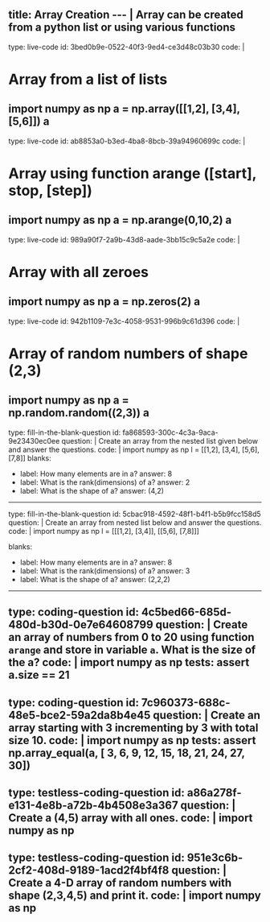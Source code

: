 title: Array Creation
--- |
  Array can be created from a python list or using various functions
---
type: live-code
id: 3bed0b9e-0522-40f3-9ed4-ce3d48c03b30
code: |
  # Array from a list of lists
  import numpy as np
  a = np.array([[1,2], [3,4], [5,6]])
  a
---
type: live-code
id: ab8853a0-b3ed-4ba8-8bcb-39a94960699c
code: |
  # Array using function arange ([start], stop, [step])
  import numpy as np
  a = np.arange(0,10,2)
  a
---
type: live-code
id: 989a90f7-2a9b-43d8-aade-3bb15c9c5a2e
code: |
  # Array with all zeroes
  import numpy as np
  a = np.zeros(2)
  a
---
type: live-code
id: 942b1109-7e3c-4058-9531-996b9c61d396
code: |
  # Array of random numbers of shape (2,3)
  import numpy as np
  a = np.random.random((2,3))
  a
---
type: fill-in-the-blank-question
id: fa868593-300c-4c3a-9aca-9e23430ec0ee
question: |
  Create an array from the nested list given below and answer the questions.
code: |
  import numpy as np
  l = [[1,2], [3,4], [5,6], [7,8]]
blanks:
 - label: How many elements are in a?
   answer: 8
 - label: What is the rank(dimensions) of a?
   answer: 2
 - label: What is the shape of a?
   answer: (4,2)
---
type: fill-in-the-blank-question
id: 5cbac918-4592-48f1-b4f1-b5b9fcc158d5
question: |
  Create an array from nested list below and answer the questions.
code: |
  import numpy as np
  l = [[[1,2], [3,4]], [[5,6], [7,8]]]

blanks:
 - label: How many elements are in a?
   answer: 8
 - label: What is the rank(dimensions) of a?
   answer: 3
 - label: What is the shape of a?
   answer: (2,2,2)
---
type: coding-question
id: 4c5bed66-685d-480d-b30d-0e7e64608799
question: |
  Create an array of numbers from 0 to 20 using function `arange` and store in variable `a`. What is the size of the a?
code: |
  import numpy as np
tests:
  assert a.size == 21  
---
type: coding-question
id: 7c960373-688c-48e5-bce2-59a2da8b4e45
question: |
  Create an array starting with 3 incrementing by 3 with total size 10.
code: |
  import numpy as np
tests:
  assert np.array_equal(a, [ 3,  6,  9, 12, 15, 18, 21, 24, 27, 30])
---
type: testless-coding-question
id: a86a278f-e131-4e8b-a72b-4b4508e3a367
question: |
  Create a (4,5) array with all ones.
code: |
  import numpy as np
---
type: testless-coding-question
id: 951e3c6b-2cf2-408d-9189-1acd2f4bf4f8
question: |
  Create a 4-D array of random numbers with shape (2,3,4,5) and print it.
code: |
  import numpy as np
---
